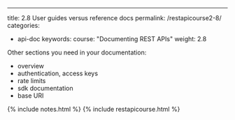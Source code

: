 ---
title: 2.8 User guides versus reference docs
permalink: /restapicourse2-8/
categories:
- api-doc
keywords: 
course: "Documenting REST APIs"
weight: 2.8


Other sections you need in your documentation:

- overview
- authentication, access keys
- rate limits
- sdk documentation
- base URI

{% include notes.html %}
{% include restapicourse.html %}

